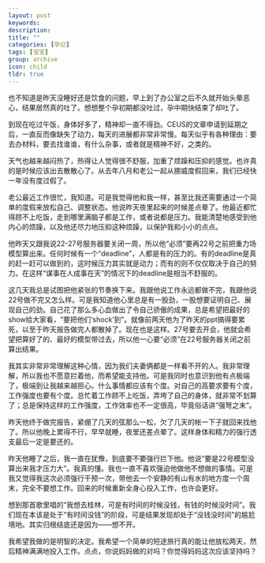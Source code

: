 ```yaml
---
layout: post
keywords: 
description: 
title: ""
categories: [孕记]
tags: [宝宝]
group: archive
icon: child
tldr: true
---
```


也不知道是昨天没睡好还是饮食的问题，早上到了办公室之后不久就开始头晕恶心，结果居然真的吐了。想想整个孕初期都没吐过，孕中期快结束了却吐了。

到现在吃过午饭，身体好多了，精神却一直不得劲。CEUS的文章申请到延期之后，一直反而像缺失了动力，每天的进展都非常非常慢。每天似乎有各种理由：要去办材料，要去找谁谁，有什么杂事，或者就是精神不好，之类的。

天气也越来越闷热了，热得让人觉得很不舒服，加重了烦躁和压抑的感觉。也许真的是时候应该出去散散心了。从去年八月和老公一起从挪威度假回来，我们已经快一年没有度过假了。

老公最近工作很忙，我知道。可是我觉得他和我一样，甚至比我还需要通过一个简单的度假来放松自己、调整状态。他说昨天夜里起来的时候差点晕了。他最近都忙得顾不上吃饭，走到哪里满脑子都是工作，或者说都是压力。我能清楚地感受到他内心的烦躁，以及他还尽力地压抑这种烦躁，以保护我和小小的点点。

他昨天又跟我说22-27号服务器要关闭一周，所以他“必须”要再22号之前把重力场模型算出来。任何时候有一个“deadline”，人都是有的压力的。有的deadline是真的赶一赶可以做到的，这时候压力其实就是动力；而有的则不仅仅取决于自己的努力。在这样“谋事在人成事在天”的情况下的deadline是相当不舒服的。

这几天我总是试图把他紧张的节奏换下来。我跟他说工作永远都做不完，我跟他说22号做不完又怎么样。可是我知道他心里总是有一股劲，一股想要证明自己、展现自己的劲。自己花了那么多心血做出了令自己骄傲的成果，总是希望把最好的show给大家看，“要把他们‘shock’到”。就像前两天他为了昨天的ppt搞得要累死，以至于昨天报告做完人都散掉了。现在也是这样。27号要去开会，他就会希望把算好了的、最好的模型带过去，所以他一心要“必须”在22号服务器关闭之前算出结果。

我其实非常非常理解这种心情，因为我们夫妻俩都是一样看不开的人。我非常理解，所以我也不愿意拦着他，而希望能支持他。可是我同时也意识到他有点极端了，极端到让我越来越担心。什么事情都应该有个度。对自己的高要求要有个度，工作强度也要有个度。总忙着工作顾不上吃饭，弄垮了自己的身体，就非常不划算了；总是保持这样的工作强度，工作效率也不一定很高，毕竟俗话讲“强弩之末”。

昨天他终于做完报告，紧绷了几天的弦那么一松，欠了几天的帐一下子就回来找他了。所以他晚上累得不行，早早就睡，夜里还差点晕了。这样身体和精力的强行透支最后一定是要还的。

昨天他睡了之后，我一直在犹豫，到底要不要强行拦下他。他说“要是22号模型没算出来我才压力大”。我真的懂。我也一直不喜欢强迫他做他不想做的事情。可是我又觉得我这次必须强行干预一次，带他去一个安静的有山有水的地方度一个周末，完全不要想工作。回来的时候重新全身心投入工作，也许会更好。

想到那首歌里唱的“我想去桂林，可是有时间的时候没钱，有钱的时候没时间”。我们现在本该是处于“有时间没钱”的阶段，可是结果发现却处于“没钱没时间”的尴尬境地。其实归根结底还是因为——想不开。

我希望我做的是明智的决定。我希望一个简单的短途旅行真的能让他放松两天，然后精神满满地投入工作。点点，你说妈妈做的对吗？你觉得妈妈这次应该坚持吗？



